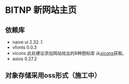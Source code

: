 # BITNP 新网站主页


## 依赖库

- naive ui 2.32 .1
- vfonts 0.0.3
- vicons 此处建议添加网站给出的8种图标库 从[xicons](https://www.xicons.org/#/)获取。
- axios 0.27.2

## 对象存储采用oss形式（施工中）
